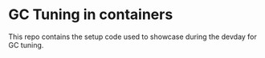 # GC Tuning in containers

This repo contains the setup code used to showcase during the devday for GC tuning.



